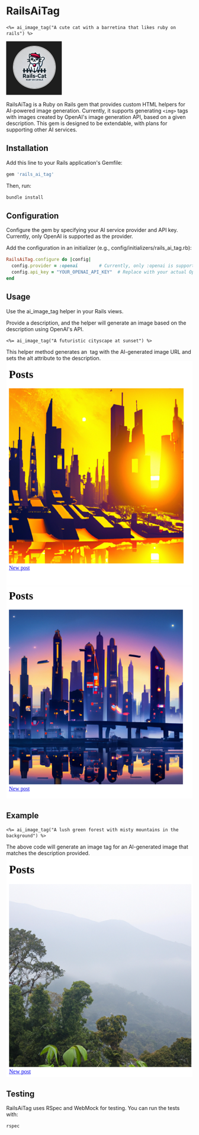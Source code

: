 # RailsAiTag

```erb
<%= ai_image_tag("A cute cat with a barretina that likes ruby on rails") %>
```
![alt text](doc/image_ai_cat.png)

RailsAiTag is a Ruby on Rails gem that provides custom HTML helpers for AI-powered image generation. Currently, it supports generating `<img>` tags with images created by OpenAI's image generation API, based on a given description. This gem is designed to be extendable, with plans for supporting other AI services.

## Installation

Add this line to your Rails application's Gemfile:

```ruby
gem 'rails_ai_tag'
```
Then, run:

```bash
bundle install
```

## Configuration

Configure the gem by specifying your AI service provider and API key. Currently, only OpenAI is supported as the provider.

Add the configuration in an initializer (e.g., config/initializers/rails_ai_tag.rb):

```ruby
RailsAiTag.configure do |config|
  config.provider = :openai        # Currently, only :openai is supported
  config.api_key = "YOUR_OPENAI_API_KEY"  # Replace with your actual OpenAI API key
end
```

## Usage
Use the ai_image_tag helper in your Rails views. 

Provide a description, and the helper will generate an image based on the description using OpenAI's API.

```erb
<%= ai_image_tag("A futuristic cityscape at sunset") %>
```

This helper method generates an <img> tag with the AI-generated image URL and sets the alt attribute to the description.
![alt text](doc/image_ai_tag.png)
![alt text](doc/image_ai_tag_2.png)
## Example
```erb
<%= ai_image_tag("A lush green forest with misty mountains in the background") %>
```

The above code will generate an image tag for an AI-generated image that matches the description provided.
![alt text](doc/image_ai_tag_3.png)
## Testing
RailsAiTag uses RSpec and WebMock for testing. You can run the tests with:

```bash
rspec
```